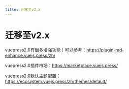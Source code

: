 ```yaml
---
title: 迁移至v2.x
---
```


# 迁移至v2.x

vuepress2.0有很多增强功能！可以参考：<https://plugin-md-enhance.vuejs.press/zh/>  

vuepress2.0插件市场：<https://marketplace.vuejs.press/>  

vuepress2.0默认主题配置：<https://ecosystem.vuejs.press/zh/themes/default/>  

